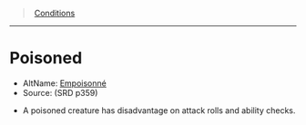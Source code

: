 ﻿---
!GenericItem
Name: Poisoned
AltName: '[Empoisonné](hd_conditions_empoisonne.md)'
Source: (SRD p359)
Id: conditions_vo.md#poisoned
ParentLink: conditions_vo.md#conditions
ParentName: Conditions
NameLevel: 1
Attributes: {}
AttributesDictionary: >+
  {}

---
> [Conditions](srd_conditions.md)

---

# Poisoned

- AltName: [Empoisonné](hd_conditions_empoisonne.md)
- Source: (SRD p359)

* A poisoned creature has disadvantage on attack rolls and ability checks.

